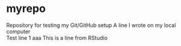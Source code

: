 # myrepo
Repository for testing my Git/GitHub setup
A line I wrote on my local computer  
Test line
1
aaa
This is a line from RStudio